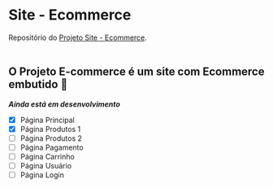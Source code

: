 # Site - Ecommerce
Repositório do <a href="https://github.com/users/Markfgui675/projects/1">Projeto Site - Ecommerce</a>. 
<br> <br>

## O Projeto E-commerce é um site com Ecommerce embutido 🏬

__*Ainda está em desenvolvimento*__

- [x] Página Principal
- [x] Página Produtos 1
- [ ] Página Produtos 2
- [ ] Página Pagamento
- [ ] Página Carrinho
- [ ] Página Usuário
- [ ] Página Login
